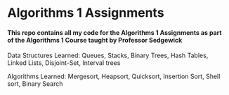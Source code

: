 # Algorithms 1 Assignments
#### This repo contains all my code for the Algorithms 1 Assignments as part of the Algorithms 1 Course taught by Professor Sedgewick
Data Structures Learned: Queues, Stacks, Binary Trees, Hash Tables, Linked Lists, Disjoint-Set, Interval trees

Algorithms Learned: Mergesort, Heapsort, Quicksort, Insertion Sort, Shell sort, Binary Search
